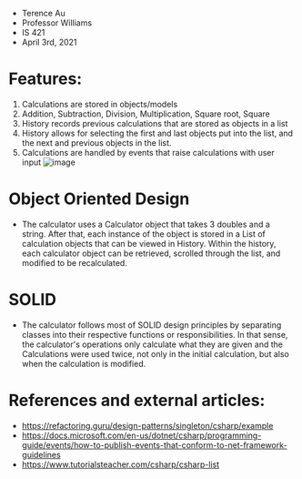 - Terence Au
- Professor Williams
- IS 421
- April 3rd, 2021

# Features:
1. Calculations are stored in objects/models
2. Addition, Subtraction, Division, Multiplication, Square root, Square
3. History records previous calculations that are stored as objects in a list
4. History allows for selecting the first and last objects put into the list, and the next and previous objects in the list.
5. Calculations are handled by events that raise calculations with user input
![image](https://user-images.githubusercontent.com/60273779/113777196-bfde3a00-96f8-11eb-9d5f-616cdc26e850.png)

# Object Oriented Design
- The calculator uses a Calculator object that takes 3 doubles and a string. After that, each instance of the object is stored in a List of calculation objects that can be viewed in History. Within the history, each calculator object can be retrieved, scrolled through the list, and modified to be recalculated. 

# SOLID
- The calculator follows most of SOLID design principles by separating classes into their respective functions or responsibilities. In that sense, the calculator's operations only calculate what they are given and the Calculations were used twice, not only in the initial calculation, but also when the calculation is modified. 

# References and external articles:
- https://refactoring.guru/design-patterns/singleton/csharp/example
- https://docs.microsoft.com/en-us/dotnet/csharp/programming-guide/events/how-to-publish-events-that-conform-to-net-framework-guidelines
- https://www.tutorialsteacher.com/csharp/csharp-list
